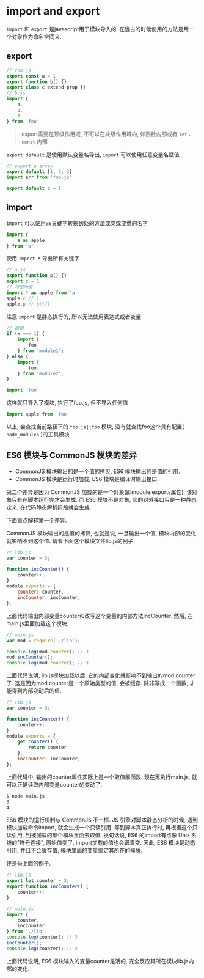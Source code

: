 <!--
Created: Mon Aug 26 2019 15:17:47 GMT+0800 (China Standard Time)
Modified: Mon Aug 26 2019 15:17:47 GMT+0800 (China Standard Time)
-->
# import and export

`import` 和 `export` 是javascript用于模块导入的, 在远古的时候使用的方法是用一个对象作为命名空间来.

## export

``` js
// foo.js
export const a = 1
export function b() {}
export class c extend prop {}
// b.js
import {
    a,
    b,
    c
} from 'foo'
```

> export需要在顶级作用域, 不可以在块级作用域内, 如函数内部或者 `let` 、 `const` 内部

`export default` 是使用默认变量名导出, `import` 可以使用任意变量名赋值

``` js
// export a array
export default [1, 2, 3]
import arr from 'foo.js'
```

``` js
export default c = 1
```

## import

`import` 可以使用as关键字转换到处的方法或类或变量的名字

``` js
import {
    a as apple
} from 'a'
```

使用 `import *` 导出所有关键字

``` js
// a.js
export function p() {}
export c = 1
// 导出所有
import * as apple from 'a'
apple.c // 1
apple.p // p(){}
```

注意 `import` 是静态执行的, 所以无法使用表达式或者变量

``` js
// 报错
if (x === 1) {
    import {
        foo
    } from 'module1';
} else {
    import {
        foo
    } from 'module2';
}
```

``` js
import 'foo'
```

这样就只导入了模块, 执行了foo.js, 但不导入任何值

``` js
import apple from 'foo'
```

以上, 会查找当前路径下的 `foo.js||foo` 模块, 没有就查找foo这个具有配置( `node_modules` )的工具模块

## ES6 模块与 CommonJS 模块的差异

* CommonJS 模块输出的是一个值的拷贝, ES6 模块输出的是值的引用.
* CommonJS 模块是运行时加载, ES6 模块是编译时输出接口.

第二个差异是因为 CommonJS 加载的是一个对象(即module.exports属性), 该对象只有在脚本运行完才会生成. 而 ES6 模块不是对象, 它的对外接口只是一种静态定义, 在代码静态解析阶段就会生成.

下面重点解释第一个差异.

CommonJS 模块输出的是值的拷贝, 也就是说, 一旦输出一个值, 模块内部的变化就影响不到这个值. 请看下面这个模块文件lib.js的例子.

``` js
// lib.js
var counter = 3;

function incCounter() {
    counter++;
}
module.exports = {
    counter: counter,
    incCounter: incCounter,
};
```

上面代码输出内部变量counter和改写这个变量的内部方法incCounter. 然后, 在main.js里面加载这个模块.

``` js
// main.js
var mod = require('./lib');

console.log(mod.counter); // 3
mod.incCounter();
console.log(mod.counter); // 3
```

上面代码说明, lib.js模块加载以后, 它的内部变化就影响不到输出的mod.counter了. 这是因为mod.counter是一个原始类型的值, 会被缓存. 除非写成一个函数, 才能得到内部变动后的值.

``` js
// lib.js
var counter = 3;

function incCounter() {
    counter++;
}
module.exports = {
    get counter() {
        return counter
    },
    incCounter: incCounter,
};
```

上面代码中, 输出的counter属性实际上是一个取值器函数. 现在再执行main.js, 就可以正确读取内部变量counter的变动了.

``` bash
$ node main.js
3
4
```

ES6 模块的运行机制与 CommonJS 不一样. JS 引擎对脚本静态分析的时候, 遇到模块加载命令import, 就会生成一个只读引用. 等到脚本真正执行时, 再根据这个只读引用, 到被加载的那个模块里面去取值. 换句话说, ES6 的import有点像 Unix 系统的"符号连接", 原始值变了, import加载的值也会跟着变. 因此, ES6 模块是动态引用, 并且不会缓存值, 模块里面的变量绑定其所在的模块.

还是举上面的例子.

``` js
// lib.js
export let counter = 3;
export function incCounter() {
    counter++;
}
```

``` js
// main.js
import {
    counter,
    incCounter
} from './lib';
console.log(counter); // 3
incCounter();
console.log(counter); // 4
```

上面代码说明, ES6 模块输入的变量counter是活的, 完全反应其所在模块lib.js内部的变化.

